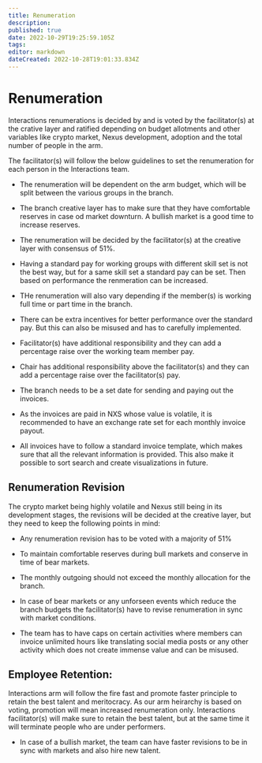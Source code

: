 ```yaml
---
title: Renumeration
description: 
published: true
date: 2022-10-29T19:25:59.105Z
tags: 
editor: markdown
dateCreated: 2022-10-28T19:01:33.834Z
---
```


# Renumeration

Interactions renumerations is decided by and is voted by the facilitator(s) at the crative layer and ratified depending on budget allotments and other variables like crypto market, Nexus development, adoption and the total number of people in the arm.

The facilitator(s) will follow the below guidelines to set the renumeration for each person in the Interactions team.

-	The renumeration will be dependent on the arm budget, which will be split between the various groups in the branch.

- The branch creative layer has to make sure that they have comfortable reserves in case od market downturn. A bullish market is a good time to increase reserves. 

-	The renumeration will be decided by the facilitator(s) at the creative layer with consensus of 51%.

-	Having a standard pay for working groups with different skill set is not the best way, but for a same skill set a standard pay can be set. Then based on performance the renmeration can be increased.

- THe renumeration will also vary depending if the member(s) is working full time or part time in the branch.

-	There can be extra incentives for better performance over the standard pay. But this can also be misused and has to carefully implemented.

-	Facilitator(s) have additional responsibility and they can add a percentage raise over the working team member pay.

-	Chair has additional responsibility above the facilitator(s) and they can add a percentage raise over the facilitator(s) pay.

-	The branch needs to be a set date for sending and paying out the invoices.

-	As the invoices are paid in NXS whose value is volatile, it is recommended to have an exchange rate set for each monthly invoice payout.

-	All invoices have to follow a standard invoice template, which makes sure that all the relevant information is provided. This also make it possible to sort search and create visualizations in future.


## Renumeration Revision
The crypto market being highly volatile and Nexus still being in its development stages, the revisions will be decided at the creative layer, but they need to keep the following points in mind:

- Any renumeration revision has to be voted with a majority of 51%

- To maintain comfortable reserves during bull markets and conserve in time of bear markets.

- The monthly outgoing should not exceed the monthly allocation for the branch.

- In case of bear markets or any unforseen events which reduce the branch budgets the facilitator(s) have to revise renumeration in sync with market conditions.

- The team has to have caps on certain activities where members can invoice unlimited hours like translating social media posts or any other activity which does not create immense value and can be misused.


## Employee Retention:

Interactions arm will follow the fire fast and promote faster principle to retain the best talent and meritocracy. As our arm heirarchy is based on voting, promotion will mean increased renumeration only. Interactions facilitator(s) will make sure to retain the best talent, but at the same time it will terminate people who are under performers.

- In case of a bullish market, the team can have faster revisions to be in sync with markets and also hire new talent.


